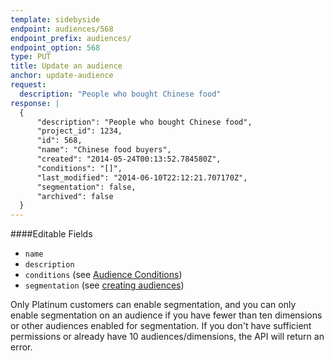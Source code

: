 ```yaml
---
template: sidebyside
endpoint: audiences/568
endpoint_prefix: audiences/
endpoint_option: 568
type: PUT
title: Update an audience
anchor: update-audience
request:
  description: "People who bought Chinese food"
response: |
  {
      "description": "People who bought Chinese food",
      "project_id": 1234,
      "id": 568,
      "name": "Chinese food buyers",
      "created": "2014-05-24T00:13:52.784580Z",
      "conditions": "[]",
      "last_modified": "2014-06-10T22:12:21.707170Z",
      "segmentation": false,
      "archived": false
  }
---
```

####Editable Fields

- `name`
- `description`
- `conditions` (see [Audience Conditions](/rest/conditions))
- `segmentation` (see [creating audiences](https://help.optimizely.com/hc/en-us/articles/200039685-Audiences-Overview-Include-certain-visitors-in-your-experiment#creating))

Only Platinum customers can enable segmentation, and you can only enable segmentation on an audience if you have fewer than ten dimensions or other audiences enabled for segmentation. If you don't have sufficient permissions or already have 10 audiences/dimensions, the API will return an error.
